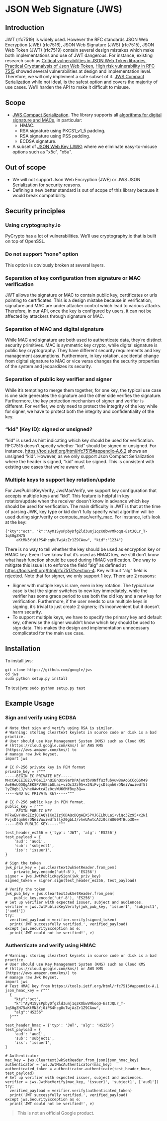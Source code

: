 # JSON Web Signature (JWS)

## Introduction

JWT (rfc7519) is widely used. However    the RFC standards JSON Web Encryption
(JWE) (rfc7516), JSON Web Signature (JWS) (rfc7515), JSON Web Token (JWT)
(rfc7519) contain several design mistakes which make both implementations and
use of JWT dangerous. For instance, existing research such as
[Critical vulnerabilities in JSON Web Token libraries](https://auth0.com/blog/critical-vulnerabilities-in-json-web-token-libraries/),
[Practical Cryptanalysis of Json Web Token](https://rwc.iacr.org/2017/Slides/nguyen.quan.pdf),
[High risk vulnerability in RFC 7515](https://mailarchive.ietf.org/arch/msg/jose/gQU_C_QURVuwmy-Q2qyVwPLQlcg)
showed several vulnerabilities at design and implementation level. Therefore, we
will only implement a safe subset of it.
[JWS Compact Serialization](https://tools.ietf.org/html/rfc7515#section-7.1)
while not ideal, is the safest option and covers the majority of use cases.
We'll harden the API to make it difficult to misuse.

## Scope

*   [JWS Compact Serialization](https://tools.ietf.org/html/rfc7515#section-7.1).
    The library supports all
    [algorithms for digital signature and MACs](https://tools.ietf.org/html/rfc7518#section-3.1),
    in particular:
    *   HMAC.
    *   RSA signature using PKCS1_v1_5 padding.
    *   RSA signature using PSS padding.
    *   ECDSA signature.
*   A subset of [JSON Web Key (JWK)](https://tools.ietf.org/html/rfc7517) where
    we eliminate easy-to-misuse options such as "x5c", "x5u".

## Out of scope

*   We will not support Json Web Encryption (JWE) or JWS JSON Serialization for
    security reasons.
*   Defining a new better standard is out of scope of this library because it
    would break compatibility.

## Security principles

### Using cryptography.io

PyCrypto has a lot of vulnerabilities. We’ll use cryptography.io that is built
on top of OpenSSL.

### Do not support “none” option

This option is obviously broken at several layers.

### Separation of key configuration from signature or MAC verification

JWT allows the signature or MAC to contain public key, certificates or urls
pointing to certificates. This is a design mistake because in verification,
signature and MAC are under attacker control which lead to various attacks.
Therefore, in our API, once the key is configured by users, it can not be
affected by attackers through signature or MAC.

### Separation of MAC and digital signature

While MAC and signature are both used to authenticate data, they’re distinct
security primitives. MAC is symmetric key crypto, while digital signature is
public key cryptography. They have different security requirements and key
management assumptions. Furthermore, in key rotation, accidental change from
digital signature to MAC or vice versa changes the security properties of the
system and jeopardizes its security.

### Separation of public key verifier and signer

While it’s tempting to merge them together, for one key, the typical use case is
one side generates the signature and the other side verifies the signature.
Furthermore, the key protection mechanism of signer and verifier is different.
For verifier, we only need to protect the integrity of the key while for signer,
we have to protect both the integrity and confidentiality of the key.

### “kid” (Key ID): signed or unsigned?

“kid” is used as hint indicating which key should be used for verification.
RFC7515 doesn’t specify whether “kid” should be signed or unsigned. For
instance, https://tools.ietf.org/html/rfc7515#appendix-A.6.2 shows an unsigned
“kid”. However, as we only support Json Compact Serialization where the header
is signed, “kid” must be signed. This is consistent with existing use cases that
we're aware of.

### Multiple keys to support key rotation/update

For JwsPublicKeyVerify, JwsMacVerify, we support key configuration that accepts
multiple keys and “kid”. This feature is helpful in key rotation/update when the
receiver doesn’t know in advance which key should be used for verification. The
main difficulty in JWT is that at the time of parsing JWK, key type or kid don’t
fully specify what algorithm will be used during sign/verify or
compute_mac/verify_mac. For instance, let’s look at the key:
```
{"kty":"oct", "k":"AyM1SysPpbyDfgZld3umj1qzKObwVMkoqQ-EstJQLr_T-1qS0gZH75
     aKtMN3Yj0iPS4hcgUuTwjAzZr1Z9CAow", "kid":"1234"}
```

There is no way to tell whether the key should be used as encryption key or HMAC
key. Even if we know that it’s used as HMAC key, we still don’t know what hash
function should be used during HMAC verification. One way to mitigate this issue
is to enforce the field “alg” as defined at
https://tools.ietf.org/html/rfc7517#section-4. Key without “alg” field is
rejected. Note that for signer, we only support 1 key. There are 2 reasons:

*   Signer with multiple keys is rare, even in key rotation. The typical use
    case is that the signer switches to new key immediately, while the verifier
    has some grace period to use both the old key and a new key for
    verification. Furthermore, if the user needs to use multiple keys in
    signing, it’s trivial to just create 2 signers; it’s inconvenient but it
    doesn’t harm security.
*   To support multiple keys, we have to specify the primary key and default
    key, otherwise the signer wouldn’t know which key should be used to sign
    data. This makes the design and implementation unnecessary complicated for
    the main use case.

## Installation

To install jws:
```
git clone https://github.com/google/jws
cd jws
sudo python setup.py install
```

To test jws: `sudo python setup.py test`

## Example Usage
### Sign and verify using ECDSA

```
# Note that sign and verify using RSA is similar.
# Warning: storing cleartext keysets in source code or disk is a bad practice.
# User should use Key Management System (KMS) such as Cloud KMS
# (https://cloud.google.com/kms/) or AWS KMS (https://aws.amazon.com/kms/) to
# manage raw Jwk Keyset.
import jws

# EC P-256 private key in PEM format
private_key = r"""
-----BEGIN EC PRIVATE KEY-----
MHcCAQEEIBZJ/P6e1I/nQiBnQxx9aYDPAjwUtbV9Nffuzfubyuw8oAoGCCqGSM49
AwEHoUQDQgAEKSPVJGELbULai+viQc3Zz95+x2NiFvjsDlqmh6rDNeiVuwiwdf5l
lyZ0gbLJ/vheUAwtcA2z0csWU60MfBup3Q==
-----END EC PRIVATE KEY-----"""

# EC P-256 public key in PEM format.
public_key = r"""
-----BEGIN PUBLIC KEY-----
MFkwEwYHKoZIzj0CAQYIKoZIzj0DAQcDQgAEKSPVJGELbULai+viQc3Zz95+x2Ni
FvjsDlqmh6rDNeiVuwiwdf5llyZ0gbLJ/vheUAwtcA2z0csWU60MfBup3Q==
-----END PUBLIC KEY-----"""

test_header_es256 = {'typ': 'JWT', 'alg': 'ES256'}
test_payload = {
    'aud': 'aud1',
    'sub': 'subject1',
    'iss': 'issuer1',
}

# Sign the token
jwk_priv_key = jws.CleartextJwkSetReader.from_pem(
    private_key.encode('utf-8'), 'ES256')
signer = jws.JwtPublicKeySign(jwk_priv_key)
signed_token = signer.sign(test_header_es256, test_payload)

# Verify the token
jwk_pub_key = jws.CleartextJwkSetReader.from_pem(
    public_key.encode('utf-8'), 'ES256')
# Set up verifier with expected issuer, subject and audiences.
verifier = jws.JwtPublicKeyVerify(jwk_pub_key, 'issuer1', 'subject1', ['aud1'])
try:
  verified_payload = verifier.verify(signed_token)
  print('JWT successfully verified.', verified_payload)
except jws.SecurityException as e:
  print('JWT could not be verified!', e)
```
### Authenticate and verify using HMAC

```
# Warning: storing cleartext keysets in source code or disk is a bad practice.
# User should use Key Management System (KMS) such as Cloud KMS
# (https://cloud.google.com/kms/) or AWS KMS (https://aws.amazon.com/kms/) to
# manage raw Jwk Keyset.
import jws
# Test HMAC key from https://tools.ietf.org/html/rfc7515#appendix-A.1
json_hmac_key = r"""
  {
    "kty":"oct",
    "k":"AyM1SysPpbyDfgZld3umj1qzKObwVMkoqQ-EstJQLr_T-1qS0gZH75aKtMN3Yj0iPS4hcgUuTwjAzZr1Z9CAow",
    "alg":"HS256"
  }"""

test_header_hmac = {'typ': 'JWT', 'alg': 'HS256'}
test_payload = {
    'aud': 'aud1',
    'sub': 'subject1',
    'iss': 'issuer1',
}

# Authenticator
mac_key = jws.CleartextJwkSetReader.from_json(json_hmac_key)
authenticator = jws.JwtMacAuthenticator(mac_key)
authenticated_token = authenticator.authenticate(test_header_hmac, test_payload)
# Set up verifier with expected issuer, subject and audiences.
verifier = jws.JwtMacVerify(mac_key, 'issuer1', 'subject1', ['aud1'])
try:
  verified_payload = verifier.verify(authenticated_token)
  print('JWT successfully verified.', verified_payload)
except jws.SecurityException as e:
  print('JWT could not be verified!', e)
```

> This is not an official Google product.
